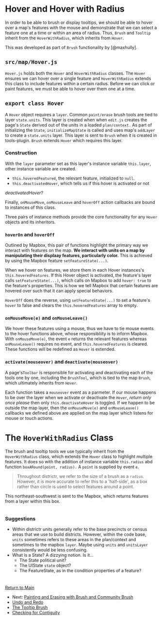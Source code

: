 # Hover and Hover with Radius

In order to be able to brush or display tooltips, we should
be able to hover over a map's features with the mouse and 
demonstrate that we can select a feature one at a time or
within an area of radius. Thus, `Brush` and `Tooltip` 
inherit from the `HoverWithRadius`, which inherits from 
`Hover`.

This was developed as part of `Brush` functionality by
[@maxhully].

## `src/map/Hover.js`

`Hover.js` holds both the `Hover` and `HoverWithRadius` classes.
The `Hover` ensures we can hover over a single feature and `HoverWithRadius`
extends this class to include features within a certain radius. Before
we can click or paint features, we must be able to hover over them one
at a time. 

## `export class Hover`

A `Hover` object requires a `layer`. Common `paint/erase` brush tools are tied
to layer `state.units`. This layer is created when when `edit.js` creates the
page's `State` derived out of the units in a loaded `plan/context.` As part
of initializing the `State`, `initializeMapState` is called and uses map's `addLayer`
to create a `state.units` layer. This layer is sent to `Brush` when it is created in
tools-plugin. `Brush` extends `Hover` which requires this layer. 

### Construction  

With the `layer` parameter set as this layer's instance variable `this.layer`, other
instance variable are created.
- `this.hoveredFeatured`, the relevant feature, initialized to `null`.
- `this.deactivatedHover`, which tells us if this hover is activated or not

_deactivatedHover?_ 

Finally, `onMouseMove`, `onMouseLeave` and `hoverOff` action callbacks are
bound to instances of this class.

Three pairs of instance methods provide the core functionality for any
`Hover` objects and its inheritors. 
   
### `hoverOn` and `hoverOff` 

Outlined by Mapbox, this pair of functions highlight the primary way we
interact with features on the map. **We interact with units on a map
by manipulating their displaay features, particularly color.** This is 
achieved by using the Mapbox feature `setFeatureState(...)`. 

When we hover on features, we store them in each Hover instances's `this.hoveredFeatures`.
If this Hover object is activated, the feature's layer calls `setFeatureState(...)`, which
calls on Mapbox to add `hover: true` to the feature's properties. This is how we tell
Mapbox that certain features are hovered over such that it can apply special behaviors.

`HoverOff` does the reverse, using `setFeatureState(...)` to set a feature's `hover` to
false and clears the `this.hoveredFeatures` array to empty. 
 
### `onMouseMove(e)` and `onMouseLeave()`

We hover these features using a mouse, thus we have to tie mouse events
to the hover functions above, whose responsibliity is to inform Mapbox.
With `onMouseMove(e)`, the event `e` returns the relevant features whereas
`onMouseLeave()` requires no event, and `this.hoveredFeatures` is cleared.
These functions will be redefined as `Hover` is extended. 

### `activate(mouseover)` and `deactivate(mouseover)`

A page's`Toolbar` is responsible for activating and deactivating
each of the tools one by one, including the `BrushTool`, which is
tied to the map `Brush`, which ultimately inherits from `Hover`. 

Each function takes a `mouseover` event as a parmeter. If our mouse
happens to be over the layer when we activate or deactivate the `Hover`, _return only once please_
then only `this.deactivateHover` is toggled. If we happen to be outside
the map layer, then the `onMouseMove(e)` and `onMouseLeave()` callbacks
we defined above are applied on the map layer which listens for mouse
or touch actions. 

# The `HoverWithRadius` Class

The brush and tooltip tools we use typically inherit from the `HoverWithRadius` class,
which extends the `Hover` class to highlight multiple features. It does so
with the addition of instance variable `this.radius` abd function `boxARound(point, radius).`
A `point` is supplied by event `e`.

> Throughout districtr, we refer to the size of a brush as a `radius`. However, it is more
accurate to refer this to a 'half-side', as a box rather than circle is used to select
features around a point. 

This northeast-southwest is sent to the Mapbox, which returns features from a layer
within this box. 

# #

### Suggestions
- Within districtr units generally refer to the base precincts or census areas that we use
to build districts. However, within the code base, `units` sometimes refers to these areas
in the plan/context and sometimes to the mapbox `layer`. Maybe using `units` and `unitsLayer`
consistently would be less confusing.
- What is a State? A dizzying notion. Is it...
  - The State political unit?
  - The UIState `state` object?
  - The FeatureState, as in the condition properties of a feature?  

# # 

[Return to Main](../README.md)
- Next: [Painting and Erasing with Brush and Community Brush](./4drawing/brush.md)
- [Undo and Redo](./4drawing/undoredo.md)
- [The Tooltip Brush](./4drawing/tooltip.md)
- [Checking for Contiguity](./4drawing/contiguity.md)
